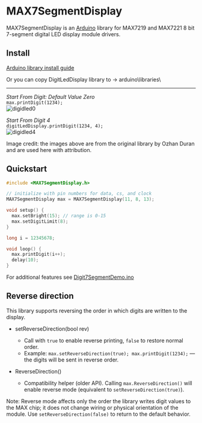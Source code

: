 MAX7SegmentDisplay
==========
MAX7SegmentDisplay is an [Arduino](http://arduino.cc) library for MAX7219 and MAX7221 8 bit 7-segment digital LED display module drivers.

Install
-------
[Arduino library install guide](https://www.arduino.cc/en/Guide/Libraries)

Or you can copy DigitLedDisplay library to -> arduino\libraries\

-------
*Start From Digit: Default Value Zero*\
`max.printDigit(1234);`\
![digidled0](https://cloud.githubusercontent.com/assets/3593584/26308379/a9b9fd84-3f01-11e7-924b-f0f810f4d22a.jpg)

*Start From Digit 4*\
`digitLedDisplay.printDigit(1234, 4);`\
![digidled4](https://cloud.githubusercontent.com/assets/3593584/26308387/b0f90c7a-3f01-11e7-93a0-2834827b2145.jpg)

Image credit: the images above are from the original library by Ozhan Duran and are used here with attribution.

## Quickstart

```c
#include <MAX7SegmentDisplay.h>

// initialize with pin numbers for data, cs, and clock
MAX7SegmentDisplay max = MAX7SegmentDisplay(11, 8, 13);

void setup() {
  max.setBright(15); // range is 0-15
  max.setDigitLimit(8);
}

long i = 12345678;

void loop() {
  max.printDigit(i++);
  delay(10);
}
```

For additional features see [Digit7SegmentDemo.ino](examples/Digit7SegmentDemo/Digit7SegmentDemo.ino)

## Reverse direction

This library supports reversing the order in which digits are written to the display.

- setReverseDirection(bool rev)
  - Call with `true` to enable reverse printing, `false` to restore normal order.
  - Example: `max.setReverseDirection(true); max.printDigit(1234);` — the digits will be sent in reverse order.

- ReverseDirection()
  - Compatibility helper (older API). Calling `max.ReverseDirection()` will enable reverse mode (equivalent to `setReverseDirection(true)`).

Note: Reverse mode affects only the order the library writes digit values to the MAX chip; it does not change wiring or physical orientation of the module. Use `setReverseDirection(false)` to return to the default behavior.
